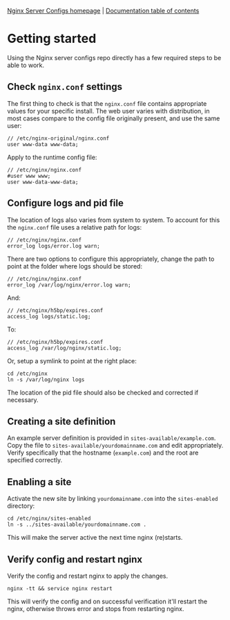 [Nginx Server Configs homepage](https://github.com/h5bp/server-configs-nginx)
 | [Documentation table of contents](TOC.md)

# Getting started

Using the Nginx server configs repo directly has a few required steps to be able to work.

## Check `nginx.conf` settings

The first thing to check is that the `nginx.conf` file contains appropriate values for
your specific install. The web user varies with distribution, in most cases compare to
the config file originally present, and use the same user:

    // /etc/nginx-original/nginx.conf
    user www-data www-data;

Apply to the runtime config file:

    // /etc/nginx/nginx.conf
	#user www www;
	user www-data-www-data;

## Configure logs and pid file

The location of logs also varies from system to system. To account for this the `nginx.conf`
file uses a relative path for logs:

    // /etc/nginx/nginx.conf
    error_log logs/error.log warn;

There are two options to configure this appropriately, change the path to point at the folder
where logs should be stored:

    // /etc/nginx/nginx.conf
    error_log /var/log/nginx/error.log warn;

And:

    // /etc/nginx/h5bp/expires.conf
    access_log logs/static.log;

To:

    // /etc/nginx/h5bp/expires.conf
    access_log /var/log/nginx/static.log;

Or, setup a symlink to point at the right place:

    cd /etc/nginx
    ln -s /var/log/nginx logs

The location of the pid file should also be checked and corrected if necessary.

## Creating a site definition

An example server definition is provided in `sites-available/example.com`. Copy the file to
`sites-available/yourdomainname.com` and edit appropriately. Verify specifically that
the hostname (`example.com`) and the root are specified correctly.

## Enabling a site

Activate the new site by linking `yourdomainname.com` into the `sites-enabled` directory:

    cd /etc/nginx/sites-enabled
    ln -s ../sites-available/yourdomainname.com .

This will make the server active the next time nginx (re)starts.

## Verify config and restart nginx

Verify the config and restart nginx to apply the changes.

    nginx -tt && service nginx restart

This will verify the config and on successful verification it'll restart the nginx, otherwise throws error and stops from restarting nginx.
